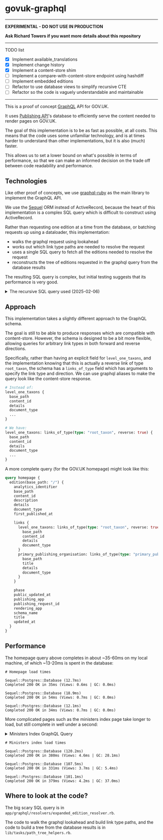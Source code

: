 # govuk-graphql

---

**EXPERIMENTAL - DO NOT USE IN PRODUCTION**

**Ask Richard Towers if you want more details about this repository**

----

TODO list

- [x] Implement available_translations
- [x] Implement change history
- [x] Implement a content-store shim
- [ ] Implement a compare-with-content-store endpoint using hashdiff
- [ ] Implement embedded editions
- [ ] Refactor to use database views to simplify recursive CTE
- [ ] Refactor so the code is vaguely understandable and maintainable

----

This is a proof of concept [GraphQL][graphql] API for GOV.UK.

It uses [Publishing API][publishing_api]'s database to efficiently serve the content needed to render pages on GOV.UK.

The goal of this implementation is to be as fast as possible, at all costs. This means that the
code uses some unfamiliar technology, and is at times harder to understand than other implementations,
but it is also (much) faster.

This allows us to set a lower bound on what's possible in terms of performance, so that we can make
an informed decision on the trade off between code readability and performance.

## Technologies

Like other proof of concepts, we use [graphql-ruby][graphql_ruby] as the main library to implement the GraphQL API.

We use the [Sequel][sequel] ORM instead of ActiveRecord, because the heart of this implementation is a complex SQL
query which is difficult to construct using ActiveRecord.

Rather than requesting one edition at a time from the database, or batching requests up using a dataloader,
this implementation:

- walks the graphql request using lookahead
- works out which link type paths are needed to resolve the request
- uses a single SQL query to fetch all the editions needed to resolve the request
- reconstructs the tree of editions requested in the graphql query from the database results

The resulting SQL query is complex, but initial testing suggests that its performance is very good.

<details>
<summary>The recursive SQL query used (2025-02-06)</summary>

```sql
WITH RECURSIVE
"link_type_paths" AS (
  SELECT trim_array(path, 1) as path, path[array_upper(path, 1)] as next
  FROM json_to_recordset($1) AS paths(path text[])
),
"reverse_link_type_paths" AS (
  SELECT trim_array(path, 1) as path, path[array_upper(path, 1)] as next
  FROM json_to_recordset($2) AS paths(path text[])
),
"edition_links" AS (
  SELECT 'root' AS "type", '{}'::text[] AS "path", ARRAY["editions"."id"]::int[] AS "id_path", "documents"."content_id" AS "content_id", "editions"."id" AS "edition_id", "editions".*
  FROM "editions"
  INNER JOIN "documents" ON ("documents"."id" = "editions"."document_id")
  WHERE (("state" = 'published') AND ("locale" = 'en') AND ("base_path" = $3)
)
UNION ALL (
    WITH "edition_links" AS (SELECT * FROM "edition_links")
    SELECT 'forward edition' AS "type", ("edition_links"."path" || "link_type") AS "path", ("edition_links"."id_path" || "editions"."id") AS "id_path", "documents"."content_id" AS "content_id", "editions"."id" AS "edition_id", "editions".*
    FROM "edition_links"
    INNER JOIN "link_type_paths" ON ("link_type_paths"."path" = "edition_links"."path")
    INNER JOIN "links" ON (("links"."edition_id" = "edition_links"."edition_id") AND ("links"."link_type" = "link_type_paths"."next"))
    INNER JOIN "documents" ON (("documents"."content_id" = "links"."target_content_id") AND ("documents"."locale" = 'en'))
    INNER JOIN "editions" ON (("editions"."document_id" = "documents"."id") AND ("editions"."state" = 'published')
  )
  UNION ALL (
    SELECT 'reverse edition' AS "type", ("edition_links"."path" || "link_type") AS "path", ("edition_links"."id_path" || "editions"."id") AS "id_path", "documents"."content_id" AS "content_id", "editions"."id" AS "edition_id", "editions".*
    FROM "edition_links"
    INNER JOIN "reverse_link_type_paths" ON ("reverse_link_type_paths"."path" = "edition_links"."path")
    INNER JOIN "links" ON (("links"."target_content_id" = "edition_links"."content_id") AND ("links"."link_type" = "reverse_link_type_paths"."next"))
    INNER JOIN "editions" ON (("editions"."id" = "links"."edition_id") AND ("editions"."state" = 'published'))
    INNER JOIN "documents" ON (("documents"."id" = "editions"."document_id") AND ("documents"."locale" = 'en'))
  )
  UNION ALL (
    SELECT 'forward link set' AS "type", ("edition_links"."path" || "link_type") AS "path", ("edition_links"."id_path" || "editions"."id") AS "id_path", "documents"."content_id" AS "content_id", "editions"."id" AS "edition_id", "editions".*
    FROM "edition_links"
    INNER JOIN "link_type_paths" ON ("link_type_paths"."path" = "edition_links"."path")
    INNER JOIN "link_sets" ON ("link_sets"."content_id" = "edition_links"."content_id")
    INNER JOIN "links" ON (("links"."link_set_id" = "link_sets"."id") AND ("links"."link_type" = "link_type_paths"."next"))
    INNER JOIN "documents" ON (("documents"."content_id" = "links"."target_content_id") AND ("documents"."locale" = 'en'))
    INNER JOIN "editions" ON (("editions"."document_id" = "documents"."id") AND ("editions"."state" = 'published'))
  )
  UNION ALL (
    SELECT 'reverse link set' AS "type", ("edition_links"."path" || "link_type") AS "path", ("edition_links"."id_path" || "editions"."id") AS "id_path", "documents"."content_id" AS "content_id", "editions"."id" AS "edition_id", "editions".*
    FROM "edition_links"
    INNER JOIN "reverse_link_type_paths" ON ("reverse_link_type_paths"."path" = "edition_links"."path")
    INNER JOIN "links" ON (("links"."target_content_id" = "edition_links"."content_id") AND ("links"."link_type" = "reverse_link_type_paths"."next"))
    INNER JOIN "link_sets" ON ("link_sets"."id" = "links"."link_set_id")
    INNER JOIN "documents" ON (("documents"."content_id" = "link_sets"."content_id") AND ("documents"."locale" = 'en'))
    INNER JOIN "editions" ON (("editions"."document_id" = "documents"."id") AND ("editions"."state" = 'published')))
  )
)
SELECT * FROM "edition_links"
```

</details>

## Approach

This implementation takes a slightly different approach to the GraphQL schema.

The goal is still to be able to produce responses which are compatible with content-store. However,
the schema is designed to be a bit more flexible, allowing queries for arbitrary link types in both forward and reverse
directions.

Specifically, rather than having an explicit field for `level_one_taxons`, and the implementation knowing that this
is actually a reverse link of type `root_taxon`, the schema has a `links_of_type` field which has arguments to specify
the link type and direction. We can use graphql aliases to make the query look like the content-store response.

```graphql
# Instead of:
level_one_taxons {
  base_path
  content_id
  details
  document_type
  ...
}

# We have:
level_one_taxons: links_of_type(type: "root_taxon", reverse: true) {
  base_path
  content_id
  details
  document_type
  ...
}
```

A more complete query (for the GOV.UK homepage) might look like this:

```graphql
query homepage {
  edition(base_path: "/") {
    analytics_identifier
    base_path
    content_id
    description
    details
    document_type
    first_published_at

    links {
      level_one_taxons: links_of_type(type: "root_taxon", reverse: true) {
        base_path
        content_id
        details
        document_type
      }
      primary_publishing_organisation: links_of_type(type: "primary_publishing_organisation") {
        base_path
        title
        details
        document_type
      }
    }

    phase
    public_updated_at
    publishing_app
    publishing_request_id
    rendering_app
    schema_name
    title
    updated_at
  }
}
```

## Performance

The homepage query above completes in about ~35-60ms on my local machine, of which ~13-20ms is spent in the database:

```
# Homepage load times

Sequel::Postgres::Database (12.7ms)
Completed 200 OK in 35ms (Views: 0.6ms | GC: 0.0ms)

Sequel::Postgres::Database (18.9ms)
Completed 200 OK in 54ms (Views: 0.7ms | GC: 0.0ms)

Sequel::Postgres::Database (12.1ms)
Completed 200 OK in 34ms (Views: 0.7ms | GC: 0.0ms)
```

More complicated pages such as the ministers index page take longer to load, but still complete in well under a second:

<details>
<summary>Ministers Index GraphQL Query</summary>

```graphql
fragment Person on Edition {
    title
    base_path
    details
    links {
        role_appointments: links_of_type(type: "person", reverse: true) {
            links {
                role: links_of_type(type: "role") {
                    title
                    base_path
                }
            }
        }
    }
}

fragment Department on Edition {
    base_path
    links {
        ordered_ministers: links_of_type(type: "ordered_ministers") {
            base_path
        }
        ordered_roles: links_of_type(type: "ordered_roles") {
            content_id
        }
    }
}

query ministers_index {
    edition(base_path: "/government/ministers") {
        title
        links {
            ordered_cabinet_ministers: links_of_type(type: "ordered_cabinet_ministers") {
                ...Person
            }
            ordered_also_attends_cabinet: links_of_type(
                type: "ordered_also_attends_cabinet"
            ) {
                ...Person
            }
            ordered_ministerial_departments: links_of_type(
                type: "ordered_ministerial_departments"
            ) {
                ...Department
            }
            ordered_assistant_whips: links_of_type(type: "ordered_assistant_whips") {
                ...Person
            }
            ordered_baronesses_and_lords_in_waiting_whips: links_of_type(
                type: "ordered_baronesses_and_lords_in_waiting_whips"
            ) {
                ...Person
            }
            ordered_house_lords_whips: links_of_type(type: "ordered_house_lords_whips") {
                ...Person
            }
            ordered_house_of_commons_whips: links_of_type(
                type: "ordered_house_of_commons_whips"
            ) {
                ...Person
            }
            ordered_junior_lords_of_the_treasury_whips: links_of_type(
                type: "ordered_junior_lords_of_the_treasury_whips"
            ) {
                ...Person
            }
        }
    }
}
```

</details>

```
# Ministers index load times

Sequel::Postgres::Database (120.2ms)
Completed 200 OK in 380ms (Views: 4.6ms | GC: 28.1ms)

Sequel::Postgres::Database (107.5ms)
Completed 200 OK in 331ms (Views: 3.7ms | GC: 5.4ms)

Sequel::Postgres::Database (101.1ms)
Completed 200 OK in 379ms (Views: 4.2ms | GC: 37.0ms)
```

## Where to look at the code?

The big scary SQL query is in `app/graphql/resolvers/expanded_edition_resolver.rb`.

The code to walk the graphql lookahead and build link type paths, and the code to build a tree from
the database results is in `lib/tasks/path_tree_helpers.rb`.


<!-- References -->
[graphql]: https://graphql.org/
[publishing_api]: https://github.com/alphagov/publishing-api
[graphql_ruby]: https://graphql-ruby.org/
[sequel]: https://sequel.jeremyevans.net/

